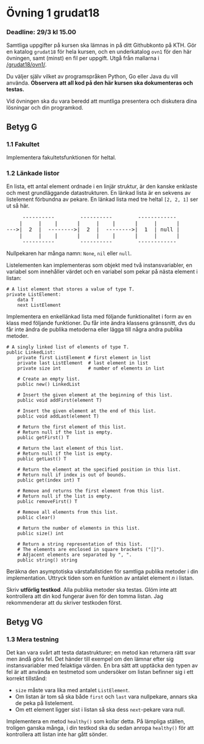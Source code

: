 # Övning 1 grudat18
### Deadline: 29/3 kl 15.00

Samtliga uppgifter på kursen ska lämnas in på ditt Githubkonto på KTH.
Gör en katalog <code>grudat18</code> för hela kursen,
och en underkatalog <code>ovn1</code> för den här övningen,
samt (minst) en fil per uppgift.
Utgå från mallarna i [/grudat18/ovn1/](https://github.com/yourbasic/grudat18/tree/master/ovn1).

Du väljer själv vilket av programspråken Python, Go eller Java du vill använda.
**Observera att all kod på den här kursen ska dokumenteras och testas.**

Vid övningen ska du vara beredd att muntliga presentera och diskutera
dina lösningar och din programkod.

## Betyg G

### 1.1 Fakultet

Implementera fakultetsfunktionen för heltal.

### 1.2 Länkade listor

En lista, ett antal element ordnade i en linjär struktur, är
den kanske enklaste och mest grundläggande datastrukturen.
En länkad lista är en sekvens av listelement
förbundna av pekare. En länkad lista med tre heltal
<code>[2,&nbsp;2,&nbsp;1]</code> ser ut så här.


<pre><tt>     ----------        ----------        ------------
    |     |    |      |     |    |      |     |      |
--->|  2  |  -------->|  2  |  -------->|  1  | null |
    |     |    |      |     |    |      |     |      |
     ----------        ----------        ------------
</tt></pre>

Nullpekaren har många namn: <code>None</code>, <code>nil</code> eller <code>null</code>.

Listelementen kan implementeras som objekt med två instansvariabler,
en variabel som innehåller värdet och en variabel som pekar
på nästa element i listan:

<pre><code># A list element that stores a value of type T.
private ListElement:
    data T
    next ListElement
</code></pre>


Implementera en enkellänkad lista med följande funktionalitet i form
av en klass med följande funktioner.
Du får inte ändra klassens gränssnitt, dvs du får inte ändra
de publika metoderna eller lägga till några andra publika metoder.

<pre><code># A singly linked list of elements of type T.
public LinkedList:
    private first ListElement # first element in list
    private last ListElement  # last element in list
    private size int          # number of elements in list
   
    # Create an empty list.
    public new() LinkedList

    # Insert the given element at the beginning of this list.
    public void addFirst(element T)

    # Insert the given element at the end of this list.
    public void addLast(element T)

    # Return the first element of this list.
    # Return null if the list is empty.
    public getFirst() T

    # Return the last element of this list.
    # Return null if the list is empty.
    public getLast() T

    # Return the element at the specified position in this list.
    # Return null if index is out of bounds.
    public get(index int) T

    # Remove and returns the first element from this list.
    # Return null if the list is empty.
    public removeFirst() T

    # Remove all elements from this list.
    public clear()

    # Return the number of elements in this list.
    public size() int

    # Return a string representation of this list.
    # The elements are enclosed in square brackets ("[]").
    # Adjacent elements are separated by ", ".
    public string() string
</code></pre>

Beräkna den asymptotiska värstafallstiden för samtliga publika
metoder i din implementation. Uttryck tiden som en funktion av antalet
element&nbsp;<i>n</i> i listan.

Skriv <b>utförlig testkod</b>. Alla publika metoder ska testas.
Glöm inte att kontrollera att din kod fungerar även för den tomma
listan. Jag rekommenderar att du skriver testkoden först.


## Betyg VG

### 1.3 Mera testning

Det kan vara svårt att testa datastrukturer;
en metod kan returnera rätt svar men ändå göra fel.
Det händer till exempel om den lämnar efter sig instansvariabler
med felaktiga värden. En bra sätt att upptäcka den typen av fel
är att använda en testmetod som undersöker om listan befinner
sig i ett korrekt tillstånd:


<ul>
<li><code>size</code> måste vara lika med antalet <code>ListElement</code>.
</li>
<li>Om listan är tom så ska både <code>first</code> och <code>last</code>
    vara nullpekare, annars ska de peka på listelement.
</li>
<li>Om ett element ligger sist i listan så ska dess <code>next</code>-pekare
    vara null.
</li>
</ul>

Implementera en metod <code>healthy()</code> som kollar detta.
På lämpliga ställen, troligen ganska många, i din testkod ska du sedan
anropa <code>healthy()</code> för att kontrollera att listan inte har
gått sönder.

